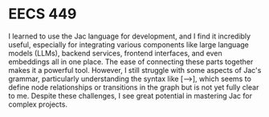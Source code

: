 # EECS 449
I learned to use the Jac language for development, and I find it incredibly useful, especially for integrating various components like large language models (LLMs), backend services, frontend interfaces, and even embeddings all in one place. The ease of connecting these parts together makes it a powerful tool. However, I still struggle with some aspects of Jac's grammar, particularly understanding the syntax like [-->], which seems to define node relationships or transitions in the graph but is not yet fully clear to me. Despite these challenges, I see great potential in mastering Jac for complex projects.
